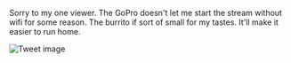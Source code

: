 Sorry to my one viewer. The GoPro doesn't let me start the stream without wifi for some reason. The burrito if sort of small for my tastes. It'll make it easier to run home.


![Tweet image](/assets/crosspoast/Eo-Me-nW4AIHpw0.jpg)


